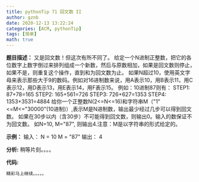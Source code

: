 ```yaml
---
title: pythonTip 71 回文数 II
author: gznb
date: 2020-12-13 13:22:24
categories: [ACM, pythonTip]
tags: [简单]
math: true
---
```


**题目描述：**
又是回文数！但这次有所不同了。
给定一个N进制正整数，把它的各位数字上数字倒过来排列组成一个新数，然后与原数相加，如果是回文数则停止，如果不是，则重复这个操作，直到和为回文数为止。
如果N超过10，使用英文字母来表示那些大于9的数码。例如对16进制数来说，用A表示10，用B表示11，用C表示12，用D表示13，用E表示14，用F表示15。
例如：10进制87则有：
STEP1: 87+78=165
STEP2: 165+561=726
STEP3: 726+627=1353
STEP4: 1353+3531=4884
给你一个正整数N(2<=N<=16)和字符串M（"1"<=M<="30000"(10进制)）,表示M是N进制数，输出最少经过几步可以得到回文数。
如果在30步以内（含30步）不可能得到回文数，则输出0。输入的数保证不为回文数。
如N=10, M="87", 则输出4.注意：M是以字符串的形式给定的。

**示例：**
输入：
N = 10
M = "87"
输出：
4


**分析:**
稍等片刻。。。。

**代码:**
```python
精彩马上继续。。。。。
```
